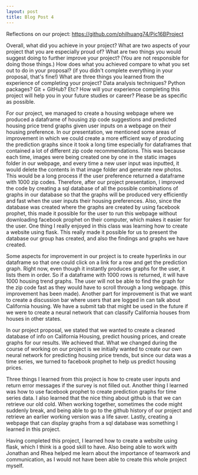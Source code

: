 ```yaml
---
layout: post
title: Blog Post 4
---
```

Reflections on our project: https://github.com/philhuang74/Pic16BProject

Overall, what did you achieve in your project? 
What are two aspects of your project that you are especially proud of? 
What are two things you would suggest doing to further improve your project? (You are not responsible for doing those things.) 
How does what you achieved compare to what you set out to do in your proposal? (if you didn't complete everything in your proposal, that's fine!)
What are three things you learned from the experience of completing your project? Data analysis techniques? Python packages? Git + GitHub? Etc? 
How will your experience completing this project will help you in your future studies or career? Please be as specific as possible. 

  For our project, we managed to create a housing webpage where we produced a dataframe of housing zip code suggestions and predicted housing price trend graphs given user inputs on a webpage on their housing preference. In our presentation, we mentioned some areas of improvement in which we could create a more efficient way of producing the prediction graphs since it took a long time especially for dataframes that contained a lot of different zip code recommendations. This was because each time, images were being created one by one in the static images folder in our webpage, and every time a new user input was inputted, it would delete the contents in that image folder and generate new photos. This would be a long process if the user preference returned a dataframe with 1000 zip codes. Therefore, after our project presentation, I improved the code by creating a sql database of all the possible combinations of graphs in our database so that the graphs will be produced very efficiently and fast when the user inputs their housing preferences. Also, since the database was created where the graphs are created by using facebook prophet, this made it possible for the user to run this webpage without downloading facebook prophet on their computer, which makes it easier for the user. One thing I really enjoyed in this class was learning how to create a website using flask. This really made it possible for us to present the database our group has created, and also the findings and graphs we have created.

  Some aspects for improvement in our project is to create hyperlinks in our dataframe so that one could click on a link for a row and get the prediction graph. Right now, even though it instantly produces graphs for the user, it lists them in order. So if a dataframe with 1000 rows is returned, it will have 1000 housing trend graphs. The user will not be able to find the graph for the zip code fast as they would have to scroll through a long webpage. (this improvement has been made). Another part for improvement is that we want to create a discussion bar where users that are logged in can talk about California housing. We have a submit tab that might be used in the future if we were to create a neural network that can classify California houses from houses in other states.  

In our project proposal, we stated that we wanted to create a cleaned database of info on California Housing, predict housing prices, and create graphs for our results. We achieved that. What we changed during the course of working on our project is we initially wanted to create our own neural network for predicting housing price trends, but since our data was a time series, we turned to facebook prophet to help us predict housing prices. 

  Three things I learned from this project is how to create user inputs and return error messages if the survey is not filled out. Another thing I learned was how to use facebook prophet to create prediction graphs for time series data. I also learned that the nice thing about github is that we can retrieve our old cold. When working together, sometimes the code might suddenly break, and being able to go to the github history of our project and retrieve an earlier working version was a life saver. Lastly, creating a webpage that can display graphs from a sql database was something I learned in this project.
  
  Having completed this project, I learned how to create a website using flask, which I think is a good skill to have. Also being able to work with Jonathan and Rhea helped me learn about the importance of teamwork and communication, as I would not have been able to create this whole project myself. 
  